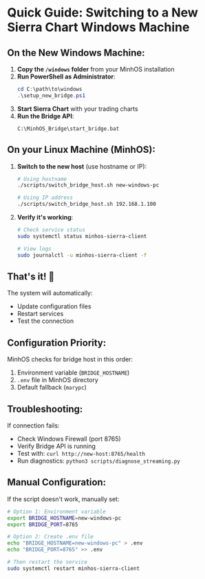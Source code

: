 # Quick Guide: Switching to a New Sierra Chart Windows Machine

## On the New Windows Machine:

1. **Copy the `/windows` folder** from your MinhOS installation
2. **Run PowerShell as Administrator**:
   ```powershell
   cd C:\path\to\windows
   .\setup_new_bridge.ps1
   ```
3. **Start Sierra Chart** with your trading charts
4. **Run the Bridge API**:
   ```batch
   C:\MinhOS_Bridge\start_bridge.bat
   ```

## On your Linux Machine (MinhOS):

1. **Switch to the new host** (use hostname or IP):
   ```bash
   # Using hostname
   ./scripts/switch_bridge_host.sh new-windows-pc
   
   # Using IP address
   ./scripts/switch_bridge_host.sh 192.168.1.100
   ```

2. **Verify it's working**:
   ```bash
   # Check service status
   sudo systemctl status minhos-sierra-client
   
   # View logs
   sudo journalctl -u minhos-sierra-client -f
   ```

## That's it! 🎉

The system will automatically:
- Update configuration files
- Restart services
- Test the connection

## Configuration Priority:

MinhOS checks for bridge host in this order:
1. Environment variable (`BRIDGE_HOSTNAME`)
2. `.env` file in MinhOS directory
3. Default fallback (`marypc`)

## Troubleshooting:

If connection fails:
- Check Windows Firewall (port 8765)
- Verify Bridge API is running
- Test with: `curl http://new-host:8765/health`
- Run diagnostics: `python3 scripts/diagnose_streaming.py`

## Manual Configuration:

If the script doesn't work, manually set:
```bash
# Option 1: Environment variable
export BRIDGE_HOSTNAME=new-windows-pc
export BRIDGE_PORT=8765

# Option 2: Create .env file
echo "BRIDGE_HOSTNAME=new-windows-pc" > .env
echo "BRIDGE_PORT=8765" >> .env

# Then restart the service
sudo systemctl restart minhos-sierra-client
```